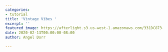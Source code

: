 ```yaml
---
categories:
- tutorial
title: 'Vintage Vibes '
excerpt: ''
featured_image: https://afterlight.s3.us-west-1.amazonaws.com/331DC873-7E12-485B-9947-BFDEF8903F22.jpeg
date: 2020-02-13T00:00:00-08:00
author: Angel Dorr

---
```

